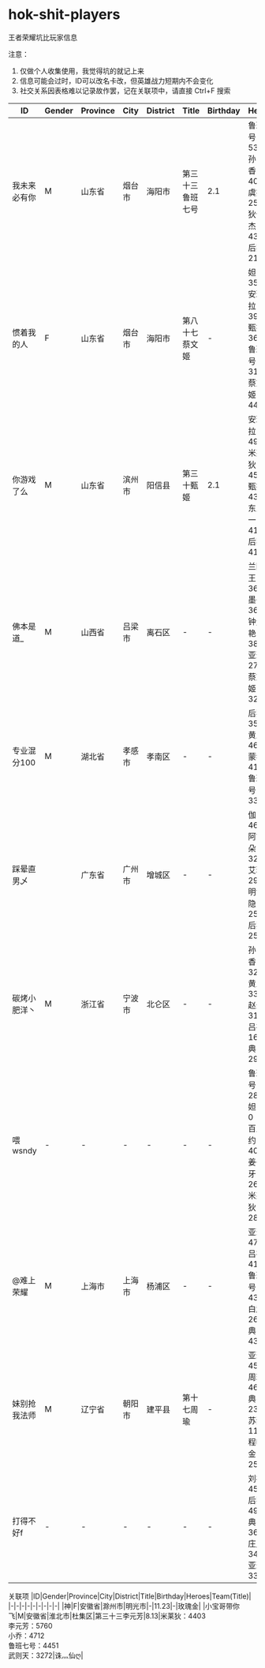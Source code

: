 # hok-shit-players
王者荣耀坑比玩家信息

注意：
1. 仅做个人收集使用，我觉得坑的就记上来
2. 信息可能会过时，ID可以改名卡改，但英雄战力短期内不会变化
3. 社交关系因表格难以记录故作罢，记在关联项中，请直接 Ctrl+F 搜索
   
|ID|Gender|Province|City|District|Title|Birthday|Heroes|Team(Title)|
|-|-|-|-|-|-|-|-|-|
|我未来必有你|M|山东省|烟台市|海阳市|第三十三鲁班七号|2.1|鲁班七号：5322<br>孙尚香：4016<br>虞姬：2552<br>狄仁杰：4301<br>后羿：2179|海阳兄弟团（副队）|
|惯着我的人|F|山东省|烟台市|海阳市|第八十七蔡文姬|-|妲己：3544<br>安琪拉：3997<br>甄姬：3626<br>鲁班七号：3135<br>蔡文姬：4436|海阳兄弟团|
|你游戏了么|M|山东省|滨州市|阳信县|第三十甄姬|2.1|安琪拉：4923<br>米莱狄：4592<br>甄姬：4362<br>东皇太一：4173<br>后羿：4103|三生缘聚|
|佛本是道_|M|山西省|吕梁市|离石区|-|-|兰陵王：3639<br>墨子：3642<br>钟无艳：3811<br>亚瑟：2776<br>蔡文姬：3277|-|
|专业混分100|M|湖北省|孝感市|孝南区|-|-|后羿：3534<br>黄忠：4674<br>蒙犽：4195<br>鲁班七号：3374|百强强势入驻|
|踩晕直男乄||广东省|广州市|增城区|-|-|伽罗：4617<br>阿古朵：3233<br>艾琳：2942<br>明世隐：2574<br>后羿：2510|英雄无归（领队）|
|碳烤小肥洋丶|M|浙江省|宁波市|北仑区|-|-|孙尚香：3254<br>黄忠：3323<br>赵云：3117<br>吕布：1616<br>典韦：2939|王者之友谊|
|喂wsndy|-|-|-|-|-|-|鲁班七号：2883<br>妲己：0<br>百里守约：4023<br>姜子牙：2663<br>米莱狄：2874|-|
|@难上荣耀|M|上海市|上海市|杨浦区|-|-|亚瑟：4707<br>吕布：4179<br>鲁班七号：4328<br>白起：2681<br>典韦：4353|婷玉看瑄言|
|妹别抢我法师|M|辽宁省|朝阳市|建平县|第十七周瑜|-|亚瑟：4502<br>周瑜：4680<br>典韦：2364<br>苏烈：1181<br>程咬金：2580|国服第一大喷子（队长）|
|打得不好f|-|-|-|-|-|-|刘禅：4567<br>后羿：4985<br>典韦：3673<br>庄周：3421<br>亚瑟：3306|-|

关联项
|ID|Gender|Province|City|District|Title|Birthday|Heroes|Team(Title)|
|-|-|-|-|-|-|-|-|-|
|神|F|安徽省|滁州市|明光市|-|11.23|-|玫瑰金|
|小宝哥带你飞|M|安徽省|淮北市|杜集区|第三十三李元芳|8.13|米莱狄：4403<br>李元芳：5760<br>小乔：4712<br>鲁班七号：4451<br>武则天：3272|诛灬仙ღ|
